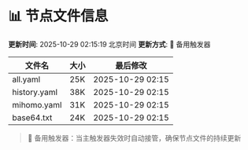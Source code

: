 # 📊 节点文件信息

**更新时间**: 2025-10-29 02:15:19 北京时间
**更新方式**: 🔄 备用触发器

| 文件名 | 大小 | 最后修改 |
|--------|------|----------|
| all.yaml | 25K | 2025-10-29 02:15 |
| history.yaml | 38K | 2025-10-29 02:15 |
| mihomo.yaml | 31K | 2025-10-29 02:15 |
| base64.txt | 24K | 2025-10-29 02:15 |

> 🔄 备用触发器：当主触发器失效时自动接管，确保节点文件的持续更新
